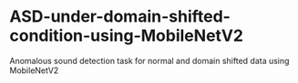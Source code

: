 # ASD-under-domain-shifted-condition-using-MobileNetV2
Anomalous sound detection task for normal and domain shifted data using MobileNetV2 
